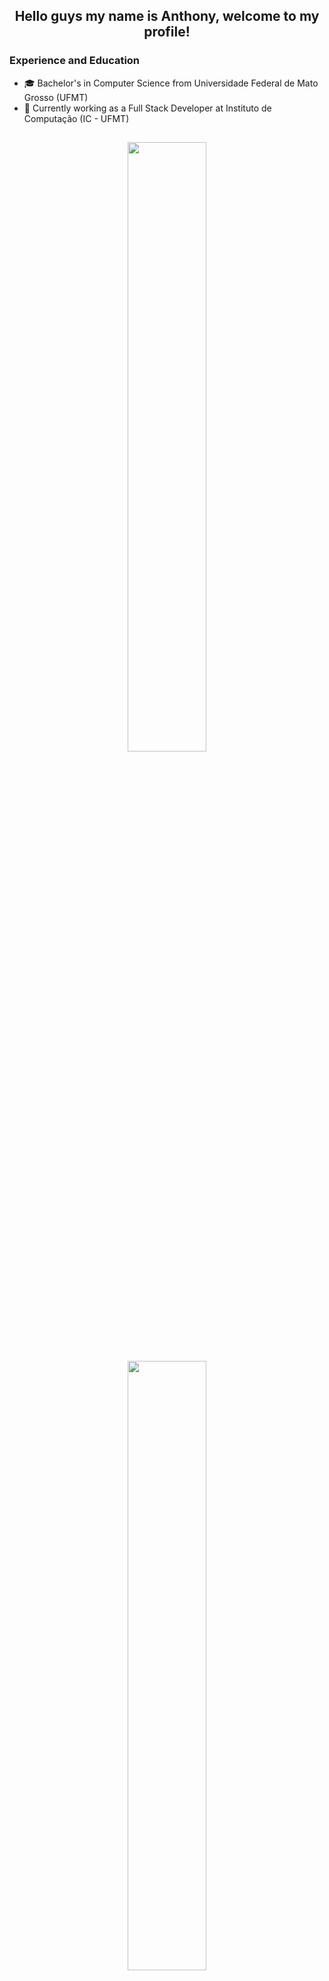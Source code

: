 ## <div align = "center"> Hello guys my name is Anthony, welcome to my profile! </div> 

### Experience and Education
- 🎓 Bachelor's in Computer Science from Universidade Federal de Mato Grosso (UFMT)
- 💼 Currently working as a Full Stack Developer at Instituto de Computação (IC - UFMT)

##
  
<div align="center">
  <a href="https://github.com/pereira3R">
<p align="center">
  <img height="50%" width="auto" src ="https://github-readme-stats.vercel.app/api?username=vnny8&show_icons=true&count_private=true&theme=great-gatsby&hide=issues">
  <img height="50%" width="auto" src ="https://github-readme-stats.vercel.app/api/top-langs/?username=vnny8&theme=great-gatsby">
</p>
</div>
<div style="display: inline_block" align= "center"><br>
  <img align="center" alt="Anthony-Js" height="38" width="100" src="https://img.shields.io/badge/JavaScript-F7DF1E?style=for-the-badge&logo=javascript&logoColor=black">
  <img align="center" alt="Anthony-HTML5" height="38" width="80" src="https://img.shields.io/badge/HTML5-E34F26?style=for-the-badge&logo=html5&logoColor=white">
  <img align="center" alt="Anthony-CSS3" height="38" width="80" src="https://img.shields.io/badge/CSS3-1572B6?style=for-the-badge&logo=css3&logoColor=white">
  <img align="center" alt="Anthony-Python" height="38" width="100" src="https://img.shields.io/badge/Python-14354C?style=for-the-badge&logo=python&logoColor=white">
  <img align="center" alt="Anthony-Java" height="38" width="80" src="https://img.shields.io/badge/Java-ED8B00?style=for-the-badge&logo=java&logoColor=white">
  <img align="center" alt="Anthony-C++" height="38" width="80" src="https://img.shields.io/badge/-C%2B%2B-%2300599C.svg?style=for-the-badge&logo=c%2B%2B&logoColor=white"> 
  <img align="center" alt="Anthony-PHP" height="38" width="80" src="https://img.shields.io/badge/-PHP-%23777BB4.svg?style=for-the-badge&logo=php&logoColor=white">
</div>
  
  ##
 
<div align="center"> 
   <a href="https://instagram.com/anthony.devmidia" target="_blank"><img src="https://img.shields.io/badge/-Instagram-%23E4405F?style=for-the-badge&logo=instagram&logoColor=white" target="_blank"></a>
   <a href="mailto:anthony_rodriguespereira@outlook.com" target="_blank"><img src="https://img.shields.io/badge/-Outlook-%23333?style=for-the-badge&logo=microsoftoutlook&logoColor=white"></a>
   <a href="https://www.linkedin.com/in/anthony-ricardo-rodrigues-rezende-486917227/" target="_blank"><img src="https://img.shields.io/badge/-LinkedIn-%230077B5?style=for-the-badge&logo=linkedin&logoColor=white" target="_blank"></a> 
	
</div>
